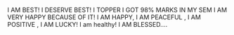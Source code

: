 I AM BEST!
I DESERVE BEST!
I TOPPER 
I GOT 98% MARKS IN MY SEM 
I AM VERY HAPPY BECAUSE OF IT!
I AM HAPPY, I AM PEACEFUL , I AM POSITIVE , I AM LUCKY! 
I am healthy!
I AM BLESSED....